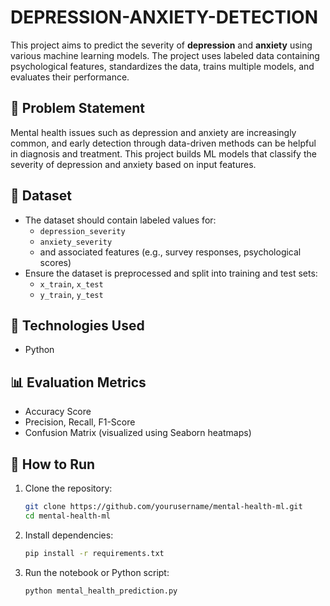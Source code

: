 # DEPRESSION-ANXIETY-DETECTION

This project aims to predict the severity of **depression** and **anxiety** using various machine learning models. The project uses labeled data containing psychological features, standardizes the data, trains multiple models, and evaluates their performance.

## 🧠 Problem Statement

Mental health issues such as depression and anxiety are increasingly common, and early detection through data-driven methods can be helpful in diagnosis and treatment. This project builds ML models that classify the severity of depression and anxiety based on input features.

## 📁 Dataset

- The dataset should contain labeled values for:
  - `depression_severity`
  - `anxiety_severity`
  - and associated features (e.g., survey responses, psychological scores)
- Ensure the dataset is preprocessed and split into training and test sets:
  - `x_train`, `x_test`
  - `y_train`, `y_test`

## 📌 Technologies Used

- Python

## 📊 Evaluation Metrics

- Accuracy Score
- Precision, Recall, F1-Score
- Confusion Matrix (visualized using Seaborn heatmaps)

## 🚀 How to Run

1. Clone the repository:
   ```bash
   git clone https://github.com/yourusername/mental-health-ml.git
   cd mental-health-ml

2. Install dependencies:
   ```bash
   pip install -r requirements.txt

4. Run the notebook or Python script:
   ```bash
   python mental_health_prediction.py

